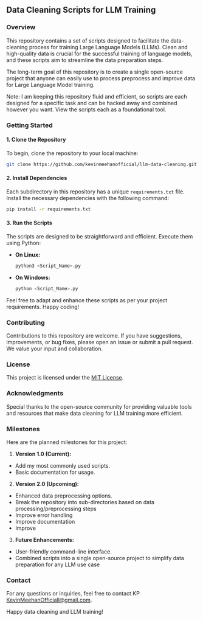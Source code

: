 ## Data Cleaning Scripts for LLM Training

### Overview

This repository contains a set of scripts designed to facilitate the data-cleaning process for training Large Language Models (LLMs). Clean and high-quality data is crucial for the successful training of language models, and these scripts aim to streamline the data preparation steps.

The long-term goal of this repository is to create a single open-source project that anyone can easily use to process preprocess and improve data for Large Language Model training.

Note: I am keeping this repository fluid and efficient, so scripts are each designed for a specific task and can be hacked away and combined however you want. View the scripts each as a foundational tool.

### Getting Started

#### 1. Clone the Repository
To begin, clone the repository to your local machine:
```bash
git clone https://github.com/kevinmeehanofficial/llm-data-cleaning.git
```

#### 2. Install Dependencies
Each subdirectory in this repository has a unique `requirements.txt` file. Install the necessary dependencies with the following command:
```bash
pip install -r requirements.txt
```

#### 3. Run the Scripts
The scripts are designed to be straightforward and efficient. Execute them using Python:

- **On Linux:**
  ```bash
  python3 <Script_Name>.py
  ```

- **On Windows:**
  ```bash
  python <Script_Name>.py
  ```

Feel free to adapt and enhance these scripts as per your project requirements. Happy coding!

### Contributing

Contributions to this repository are welcome. If you have suggestions, improvements, or bug fixes, please open an issue or submit a pull request. We value your input and collaboration.

### License

This project is licensed under the [MIT License](LICENSE.md).

### Acknowledgments

Special thanks to the open-source community for providing valuable tools and resources that make data cleaning for LLM training more efficient.


### Milestones

Here are the planned milestones for this project:

1. **Version 1.0 (Current):**
- Add my most commonly used scripts.
- Basic documentation for usage.

2. **Version 2.0 (Upcoming):**
- Enhanced data preprocessing options.
- Break the repository into sub-directories based on data processing/preprocessing steps
- Improve error handling
- Improve documentation
- Improve 

3. **Future Enhancements:**
- User-friendly command-line interface.
- Combined scripts into a single open-source project to simplify data preparation for any LLM use case


### Contact

For any questions or inquiries, feel free to contact KP KevinMeehanOfficiall@gmail.com.

Happy data cleaning and LLM training!

